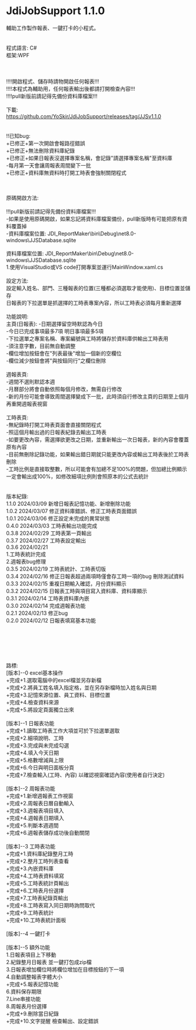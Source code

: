 # JdiJobSupport 1.1.0 <br>
輔助工作製作報表、一鍵打卡的小程式。<br><br>   
程式語言: C#<br>
框架:WPF<br>
<br>
<br>
<br>
!!!!開啟程式、儲存時請物開啟任何報表!!!<br>
!!!!本程式為輔助用，任何報表輸出後都請打開檢查內容!!!<br>
!!!!pull新版前請記得先備份資料庫檔案!!!<br>
<br>
下載:<br>
https://github.com/YoSkir/JdiJobSupport/releases/tag/JJSv1.1.0 <br>
<br>
<br>
!!已知bug:<br>
+已修正+第一次開啟會報路徑錯誤<br>
+已修正+無法刪除資料庫紀錄<br>
+已修正+如果日報表沒選擇專案名稱，會記錄"請選擇專案名稱"至資料庫<br>
-每月第一天會讓周報表周間變下一批<br>
+已修正+資料庫無資料時打開工時表會強制關閉程式<br>

<br>
<br>
原碼開啟方法:<br>
<br>
!!!pull新版前請記得先備份資料庫檔案!!!<br>
-如果是使用原碼開啟，如果忘記將資料庫檔案備份，pull新版時有可能把原有資料覆蓋掉<br>
-資料庫檔案位置: JDI_ReportMaker\bin\Debug\net8.0-windows\JJSDatabase.sqlite <br>
<br>
資料庫檔案位置: JDI_ReportMaker\bin\Debug\net8.0-windows\JJSDatabase.sqlite <br>
1.使用VisualStudio或VS code打開專案並運行MainWindow.xaml.cs<br>
<br>
設定方法:<br>
設定輸入姓名、部門、三種報表的位置(三種都必須選取才能使用)、目標位置並儲存<br>
日報表的下拉選單是抓選擇的工時表專案內容，所以工時表必須每月重新選擇<br>
<br>
功能說明:<br>
主頁(日報表):
-日期選擇留空時默認為今日<br>
-今日已完成事項最多7項 明日事項最多5項<br>
-下拉選單之專案名稱、專案編號與工時將儲存於資料庫供輸出工時表用<br>
-須注意字數，目前無自動調整<br>
-欄位增加按鈕會在"列表最後"增加一個新的空欄位<br>
-欄位減少按鈕會將"與按鈕同行"之欄位刪除<br>
<br>
週報表頁:<br>
-週間不選則默認本週<br>
-月曆部分將會自動依照每個月修改，無需自行修改<br>
-新的月份可能會導致周間選擇變成下一批，此時須自行修改主頁的日期至上個月再重開週報表視窗<br>
<br>
工時表頁:<br>
-無紀錄時打開工時表頁面會直接關閉程式<br>
-照這個月輸出過的日報表紀錄去輸出工時表<br>
-如要更改內容，需選擇欲更改之日期，並重新輸出一次日報表，新的內容會覆蓋原有內容<br>
-目前無刪除記錄功能，如果輸出錯日期就只能更改內容或輸出工時表後於工時表刪除<br>
-工時比例是直接取整數，所以可能會有加總不足100%的問題，但加總比例顯示一定會輸出成100%，如修改細項比例則會照原本的公式去統計<br>
<br>
<br>
版本紀錄:<br>
1.1.0 2024/03/09 新增日報表記憶功能、新增刪除功能<br>
1.0.2 2024/03/07 修正資料庫錯誤、修正工時表頁面錯誤<br>
1.0.1 2024/03/06 修正設定未完成的異常狀態<br>
0.4.0 2024/03/03 工時表輸出功能完成<br>
0.3.8 2024/02/29 工時表第一頁輸出<br>
0.3.7 2024/02/27 工時表設定輸出<br>
0.3.6 2024/02/21 <br>
	1.工時表統計完成<br>
	2.週報表bug修理<br>
0.3.5 2024/02/19 工時表統計、工時表切版<br>
0.3.4 2024/02/16 修正日報表超過兩項時僅會存工時一項的bug 刪除測試資料<br>
0.3.3 2024/02/15 重複日期輸入確認，月份資料顯示<br>
0.3.2 2024/02/15 日報表工時與項目寫入資料庫、資料庫顯示<br>
0.3.1 2024/02/14 工時表資料庫內嵌<br>
0.3.0 2024/02/14 完成週報表功能<br>
0.2.1 2024/02/13 修正bug<br>
0.2.0 2024/02/12 日報表填寫基本功能<br>
<br>
<br>
<br>
<br>
<br>
<br>
路標:<br>
[版本]--0 excel基本操作<br>
+完成+1.選取電腦中的excel檔並另存新檔  <br>
+完成+2.將員工姓名填入指定格，並在另存新檔時加入姓名與日期 <br>
+完成+3.記憶來源位置、員工資料、目標位置<br>
+完成+4.檢查資料來源<br>
+完成+5.將設定頁面獨立出來<br>
<br>
[版本]--1 日報表功能<br>
+完成+1.讀取工時表工作大項並可於下拉選單選取<br>
+完成+2.細項說明、工時<br>
+完成+3.完成與未完成勾選<br>
+完成+4.填入今天日期<br>
+完成+5.格數增減與上限<br>
+完成+6.今日與明日面板分頁<br>
+完成+7.檢查輸入(工時、內容) 以確認視窗確認內容(使用者自行決定)<br>
<br>
[版本]--2 周報表功能<br>
+完成+1.新增週報表工作視窗<br>
+完成+2.周報表日曆自動輸入<br>
+完成+3.週報表項目填入<br>
+完成+4.週報表日期填入<br>
+完成+5.判斷本週週間<br>
+完成+6.週報表儲存成功後自動關閉<br>
<br>
[版本]--3 工時表功能<br>
+完成+1.資料庫紀錄整月工時<br>
+完成+2.整月工時列表查看<br>
+完成+3.內嵌資料庫<br>
+完成+4.工時表資料填寫<br>
+完成+5.工時表統計頁輸出<br>
+完成+6.工時表月份選擇<br>
+完成+7.工時表紀錄頁輸出<br>
+完成+8.工時表寫入同日期時詢問取代<br>
+完成+9.工時表統計<br>
+完成+10.工時表統計面板<br>

<br>
[版本]--4 一鍵打卡<br>
<br>
[版本]--5 額外功能<br>
1.日報表項目上下移動<br>
2.紀錄整月日報表 並一鍵打包成zip檔<br>
3.日報表增加欄位時將欄位增加在目標按鈕的下一項<br>
4.自動調整報表字體大小<br>
+完成+5.報表記憶功能<br>
6.資料保存期限<br>
7.Line串接功能<br>
8.周報表月份選擇<br>
+完成+9.刪除當日紀錄<br>
+完成+10.文字提醒 檢查輸出、設定錯誤<br>
